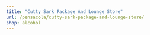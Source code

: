 ```yaml
---
title: "Cutty Sark Package And Lounge Store"
url: /pensacola/cutty-sark-package-and-lounge-store/
shop: alcohol
---
```

